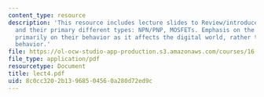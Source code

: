 ```yaml
---
content_type: resource
description: 'This resource includes lecture slides to Review/introduce transistors
  and their primary different types: NPN/PNP, MOSFETs. Emphasis on the general operation,
  primarily on their behavior as it affects the digital world, rather than transient
  behavior.'
file: https://ol-ocw-studio-app-production.s3.amazonaws.com/courses/16-682-prototyping-avionics-spring-2006/8c0cc3202b13968504560a280d72ed9c_lect4.pdf
file_type: application/pdf
resourcetype: Document
title: lect4.pdf
uid: 8c0cc320-2b13-9685-0456-0a280d72ed9c
---
```

